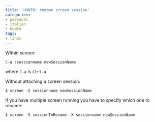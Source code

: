 ```yaml
---
title: 'HOWTO: rename screen session'
categories:
- personal
- italian
- howto
tags:
- linux
---
```

Within screen:

```
C-a :sessionname newSessionName
```
  
where `C-a` is `Ctrl-a`

Without attaching a screen session:

```
$ screen -X sessionname newSessionName
```

If you have multiple screen running you have to specify which one to rename:

```
$ screen -S sessionToRename -X sessionname newSessionName
```
